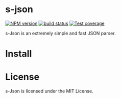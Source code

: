 # s-json

[![NPM version][npm-image]][npm-url]
[![build status][travis-image]][travis-url]
[![Test coverage][codecov-image]][codecov-url]

[npm-image]: https://img.shields.io/npm/v/s-json.svg?style=flat-square
[npm-url]: https://npmjs.org/package/s-json
[travis-image]: https://img.shields.io/travis/shellteo/s-json.svg
[travis-url]: https://travis-ci.org/shellteo/s-json
[codecov-image]: https://img.shields.io/codecov/c/github/shellteo/s-json.svg
[codecov-url]: https://codecov.io/gh/shellteo/s-json

s-Json is an extremely simple and fast JSON parser.

# Install

# License
s-Json is licensed under the MIT License.
